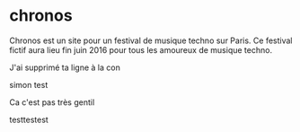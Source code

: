 # chronos
Chronos est un site pour un festival de musique techno sur Paris. Ce festival fictif aura lieu fin juin 2016 pour tous les amoureux de musique techno.

J'ai supprimé ta ligne à la con

simon test

Ca c'est pas très gentil

testtestest

